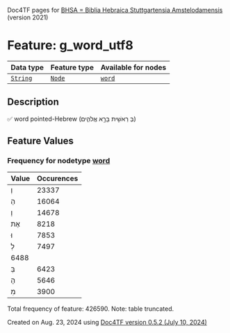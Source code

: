 Doc4TF pages for [BHSA = Biblia Hebraica Stuttgartensia Amstelodamensis](https://github.com/ETCBC/BHSA/tree/master/tf) (version 2021)
# Feature: g_word_utf8
Data type|Feature type|Available for nodes
---|---|---
[`String`](featuresbydatatype.md#string)|[`Node`](featuresbytype.md#node)| [`word`](featuresbynodetype.md#word) 
## Description
✅ word pointed-Hebrew (בְּ רֵאשִׁ֖ית בָּרָ֣א אֱלֹהִ֑ים)
## Feature Values
### Frequency for nodetype [word](featuresbynodetype.md#word)
Value|Occurences
---|---
וְ|23337
הַ|16064
וַ|14678
אֶת|8218
וּ|7853
לְ|7497
|6488
בְּ|6423
הָ|5646
מִ|3900

Total frequency of feature: 426590. Note: table truncated.
  

Created on Aug. 23, 2024 using [Doc4TF version 0.5.2 (July 10, 2024)](https://github.com/tonyjurg/Doc4TF/blob/main/CreateFeatureDoc.ipynb) 